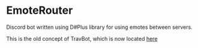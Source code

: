 # EmoteRouter
Discord bot written using D#Plus library for using emotes between servers.

This is the old concept of TravBot, which is now located [here](https://github.com/keanuplayz/TravBot)
